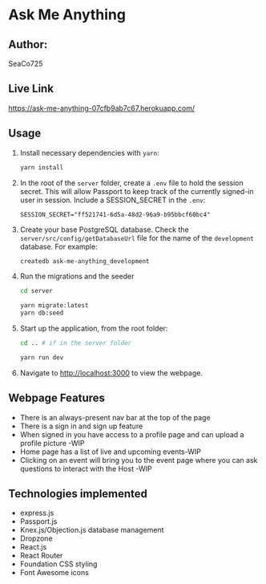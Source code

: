 # Ask Me Anything

## Author:
SeaCo725

## Live Link
https://ask-me-anything-07cfb9ab7c67.herokuapp.com/

## Usage
1. Install necessary dependencies with `yarn`:

   ```sh
   yarn install
   ```

2. In the root of the `server` folder, create a `.env` file to hold the session secret. This will allow Passport to keep track of the currently signed-in user in session. Include a SESSION_SECRET in the `.env`:

   ```env
   SESSION_SECRET="ff521741-6d5a-48d2-96a9-b95bbcf60bc4"
   ```

3. Create your base PostgreSQL database. Check the `server/src/config/getDatabaseUrl` file for the name of the `development` database. For example:

   ```sh
   createdb ask-me-anything_development
   ```

4. Run the migrations and the seeder
   
   ```sh
   cd server

   yarn migrate:latest
   yarn db:seed
   ```

5. Start up the application, from the root folder:

   ```sh
   cd .. # if in the server folder

   yarn run dev
   ```

6. Navigate to <http://localhost:3000> to view the webpage.

## Webpage Features
* There is an always-present nav bar at the top of the page
* There is a sign in and sign up feature 
* When signed in you have access to a profile page and can upload a profile picture -WIP
* Home page has a list of live and upcoming events-WIP
* Clicking on an event will bring you to the event page where you can ask questions to interact with the Host -WIP

## Technologies implemented

* express.js
* Passport.js
* Knex.js/Objection.js database management
* Dropzone
* React.js
* React Router
* Foundation CSS styling
* Font Awesome icons
